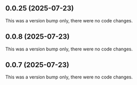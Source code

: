 ## 0.0.25 (2025-07-23)

This was a version bump only, there were no code changes.

## 0.0.8 (2025-07-23)

This was a version bump only, there were no code changes.

## 0.0.7 (2025-07-23)

This was a version bump only, there were no code changes.